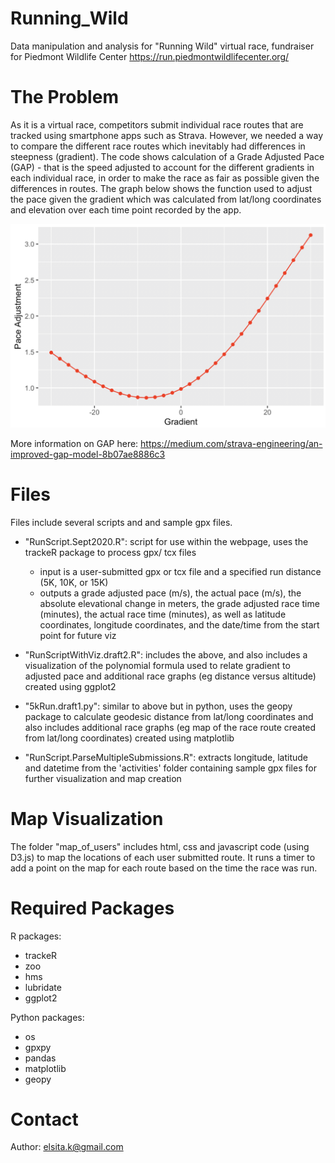 # Running_Wild
Data manipulation and analysis for "Running Wild" virtual race, fundraiser for Piedmont Wildlife Center
https://run.piedmontwildlifecenter.org/

# The Problem
As it is a virtual race, competitors submit individual race routes that are tracked using smartphone apps such as Strava. However, we needed a way to compare the different race routes which inevitably had differences in steepness (gradient). The code shows calculation of a Grade Adjusted Pace (GAP) - that is the speed adjusted to account for the different gradients in each individual race, in order to make the race as fair as possible given the differences in routes. The graph below shows the function used to adjust the pace given the gradient which was calculated from lat/long coordinates and elevation over each time point recorded by the app. 

![StravaPolynomial](https://github.com/ElsitaK/Running_Wild/blob/master/StravaRegression.png)

More information on GAP here: https://medium.com/strava-engineering/an-improved-gap-model-8b07ae8886c3   

# Files
Files include several scripts and and sample gpx files. 
- "RunScript.Sept2020.R": script for use within the webpage, uses the trackeR package to process gpx/ tcx files
  - input is a user-submitted gpx or tcx file and a specified run distance (5K, 10K, or 15K) 
  - outputs a grade adjusted pace (m/s), the actual pace (m/s), the absolute elevational change in meters, the grade adjusted race time (minutes), the actual race time (minutes), as well as latitude coordinates, longitude coordinates, and the date/time from the start point for future viz

- "RunScriptWithViz.draft2.R": includes the above, and also includes a visualization of the polynomial formula used to relate gradient to adjusted pace and additional race graphs (eg distance versus altitude) created using ggplot2

- "5kRun.draft1.py": similar to above but in python, uses the geopy package to calculate geodesic distance from lat/long coordinates and also includes additional race graphs (eg map of the race route created from lat/long coordinates) created using matplotlib

- "RunScript.ParseMultipleSubmissions.R": extracts longitude, latitude and datetime from the 'activities' folder containing sample gpx files for further visualization and map creation

# Map Visualization
The folder "map_of_users" includes html, css and javascript code (using D3.js) to map the locations of each user submitted route. It runs a timer to add a point on the map for each route based on the time the race was run. 

# Required Packages
R packages:
- trackeR
- zoo
- hms
- lubridate
- ggplot2

Python packages:
- os
- gpxpy
- pandas
- matplotlib
- geopy

# Contact 

Author: elsita.k@gmail.com
